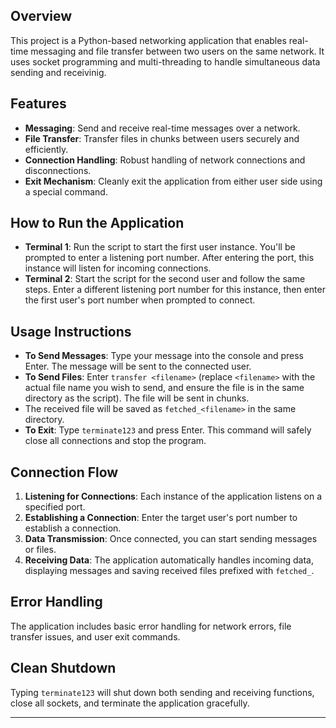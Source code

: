 ## Overview

This project is a Python-based networking application that enables real-time messaging and file transfer between two users on the same network. It uses socket programming and multi-threading to handle simultaneous data sending and receivinig.

## Features

- **Messaging**: Send and receive real-time messages over a network.
- **File Transfer**: Transfer files in chunks between users securely and efficiently.
- **Connection Handling**: Robust handling of network connections and disconnections.
- **Exit Mechanism**: Cleanly exit the application from either user side using a special command.

## How to Run the Application

- **Terminal 1**: Run the script to start the first user instance. You'll be prompted to enter a listening port number. After entering the port, this instance will listen for incoming connections.
- **Terminal 2**: Start the script for the second user and follow the same steps. Enter a different listening port number for this instance, then enter the first user's port number when prompted to connect.

## Usage Instructions

- **To Send Messages**: Type your message into the console and press Enter. The message will be sent to the connected user.
- **To Send Files**: Enter `transfer <filename>` (replace `<filename>` with the actual file name you wish to send, and ensure the file is in the same directory as the script). The file will be sent in chunks.
- The received file will be saved as `fetched_<filename>` in the same directory.
- **To Exit**: Type `terminate123` and press Enter. This command will safely close all connections and stop the program.

## Connection Flow

1. **Listening for Connections**: Each instance of the application listens on a specified port.
2. **Establishing a Connection**: Enter the target user's port number to establish a connection.
3. **Data Transmission**: Once connected, you can start sending messages or files.
4. **Receiving Data**: The application automatically handles incoming data, displaying messages and saving received files prefixed with `fetched_`.

## Error Handling

The application includes basic error handling for network errors, file transfer issues, and user exit commands.

## Clean Shutdown

Typing `terminate123` will shut down both sending and receiving functions, close all sockets, and terminate the application gracefully.

---
